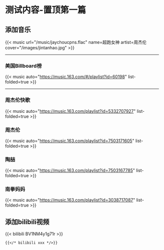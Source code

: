 # 测试内容-置顶第一篇

<!--more-->
## 添加音乐
{{< music url="/music/jaychoucpns.flac" name=超跑女神 artist=周杰伦 cover="/images/jintanhao.jpg" >}}
<!---
```markdown
{{</* music url="/music/xxx.flac" name=xxx artist=xxx cover="/images/xxx.jpg" */>}}
```
--->

-------------------------
### 美国Billboard榜
<!--美国Billboard榜-->
<!--{{< music auto="https://music.163.com/#/playlist?id=60198" >}}-->
{{< music auto="https://music.163.com/#/playlist?id=60198" list-folded=true >}}

-------------------------
### 周杰伦快歌

{{< music auto="https://music.163.com/playlist?id=5332707927" list-folded=true >}}


### 周杰伦

{{< music auto="https://music.163.com/playlist?id=7503171605" list-folded=true >}}


### 陶喆

{{< music auto="https://music.163.com/playlist?id=7503167785" list-folded=true >}}


### 南拳妈妈

{{< music auto="https://music.163.com/playlist?id=3038717087" list-folded=true >}}


 

## 添加bilibili视频

{{< bilibili BV1NM4y1g71r >}}

```markdown
{{</* bilibili xxx */>}}
```


